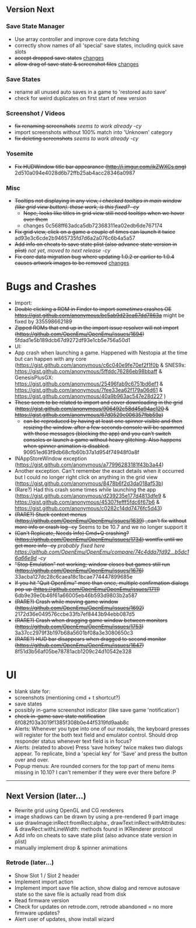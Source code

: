 ## Version Next

### Save State Manager
- Use array controller and improve core data fetching
- correctly show names of all 'special' save states, including quick save slots
- ~~accept dropped save states~~ [changes](https://github.com/OpenEmu/OpenEmu/compare/9b6d377eb4236e504c8dbe6731c5793764b15683...fcd5c9684ae68788dde0cb0243e863523ea3c76b)
- ~~allow drag of save state & screenshot files~~ [changes](https://github.com/OpenEmu/OpenEmu/compare/9b6d377eb4236e504c8dbe6731c5793764b15683...fcd5c9684ae68788dde0cb0243e863523ea3c76b)

### Save States
- rename all unused auto saves in a game to 'restored auto save'
- check for weird duplicates on first start of new version

### Screenshot / Videos
- ~~fix renaming screenshots~~ _seems to work already -cy_
- import screenshots without 100% match into 'Unknown' category
- ~~fix deleting screenshots~~ _seems to work already -cy_

### Yosemite
- ~~Fix HUDWindow title bar appearance (http://i.imgur.com/ikZWXCs.png)~~ 2d510a094e4028d6b72ffb25ab4acc28346a0987

### Misc
- ~~Tooltips not displaying in any view, _i checked tooltips in main window (like grid view button). those work, is this fixed? -cy_~~
    - ~~Nope, looks like titles in grid view still need tooltips when we hover over them~~
    - changes 0c568ff63adca5db72368311ea02edb6de767174
- ~~Fix grid view, click on a game a couple of times can launch it twice~~ ad93e3c6cde2b9465735fd7d6a2a076c6b4a5a57
- ~~Add info on cheats to save state plist (also advance state version in plist)~~ _not yet, moved to next release -cy_
- ~~Fix core data migration bug where updating 1.0.2 or earlier to 1.0.4 causes artwork images to be removed~~ [changes](https://github.com/OpenEmu/OpenEmu/commit/4841dbcb195ae1826f03029590b0029be0a320e6)

# Bugs and Crashes
- Import:
 - ~~Double clicking a ROM in Finder to import *sometimes* crashes OE https://gist.github.com/anonymous/bc5ab9d23ea67dd7863a~~ might be fixed by 335598662189
 - ~~Zipped ROMs that end up in the import issue resolver will not import (https://github.com/OpenEmu/OpenEmu/issues/1694)~~ 5fdad1e5b189dcb67d9272df93e1cb5e756a50d1
- UI:
 - App crash when launching a game. Happened with Nestopia at the time but can happen with any core (https://gist.github.com/anonymous/c6c040e9fe70ef2f1f0b & SNES9x: https://gist.github.com/anonymous/5ffddc76286eb98bbaff & GenesisPlusGX: https://gist.github.com/anonymous/25496fab9c6751bd6ef1 & https://gist.github.com/anonymous/7fee33ea62f179a06d61 & https://gist.github.com/anonymous/40a9b963ac547e28d227 )
 - ~~These seem to be related to import and cover downloading in the grid (https://gist.github.com/anonymous/906492c58d45a94ac120 & https://gist.github.com/anonymous/67d0529e006357fbb59a)~~
    - ~~can be reproduced by having at least one spinner visible and then resizing the window. after a few seconds console will be spammed with those messages (blocking the app) and you can't switch consoles or launch a game without heavy glitching. Also happens when spinner animation is disabled.~~ 90951ed63f9db68cfb60b37a1d954f74948f0a8f
 - INAppStoreWindow exception (https://gist.github.com/anonymous/a77996283181f43b3a44)
 - Another exception. Can't remember the exact details when it occurred but I could no longer right click on anything in the grid view (https://gist.github.com/anonymous/8478b6f2d3da018af53b)
 - (Rare?) Had this crash some times while launching the app (https://gist.github.com/anonymous/d239235e177d4813dfe9 & https://gist.github.com/anonymous/45307fefff5fdc6f67b6 & https://gist.github.com/anonymous/c0282c14dd7476fc5d43)
 - ~~(RARE?) Stuck context menus (https://github.com/OpenEmu/OpenEmu/issues/1639)
 _can't fix without more info or crash log -cy~~ Seems to be 10.7 and we no longer support it
 - ~~(Can't Replicate, Needs Info) Cmd+Q crashing? (https://github.com/OpenEmu/OpenEmu/issues/1734) wontfix until we get more info -cy~~ _probably fixed here https://github.com/OpenEmu/OpenEmu/compare/74c4dda7fd92...b5dc16a66e9d -cy_ 
 - ~~"Stop Emulation” not working; window closes but games still run (https://github.com/OpenEmu/OpenEmu/issues/1676)~~ 33acba127dc28c6caea18c1bcae774447899685e
 - ~~If you hit "Quit OpenEmu" more than once, multiple confirmation dialogs pop up (https://github.com/OpenEmu/OpenEmu/issues/1711)~~ 6db9e39e0b46f61a66005eb46b593d9803b2a587
 - ~~(RARE?) Crash while moving game window (https://github.com/OpenEmu/OpenEmu/issues/1692)~~ 2172d36e049576ccbe33fb7ef8443b94ebb087d5
 - ~~(RARE?) Crash when dragging game window between monitors (https://github.com/OpenEmu/OpenEmu/issues/1753)~~ 3a37cc2979f3b197b68a5601bf08a3e3080650c3
 - ~~(RARE?) HUD bar disappears when dragged to second monitor (https://github.com/OpenEmu/OpenEmu/issues/1647)~~ 8f51d3b56af05be78781acb1209c24d10542e328

# UI
- blank slate for:
 - screenshots (mentioning cmd + t shortcut?)
 - save states
- possibly in-game screenshot indicator (like save game 'notification')
- ~~check in-game save state notification~~ 6f082f03a3019f1385f308b0e44f5319fd9aab8c
- Alerts: Whenever you type into one of our modals, the keyboard presses will register for the both text field and emulator control. Should drop responder status whenever text field is in focus?
- Alerts: (related to above) Press ‘save hotkey’ twice makes two dialogs appear. To replicate, bind a 'special key' for 'Save' and press the button over and over.
- Popup menus: Are rounded corners for the top part of menu items missing in 10.10? I can't remember if they were ever there before :P
***

## Next Version (later…)
- Rewrite grid using OpenGL and CG renderers
 - image shadows can be drawn by using a pre-rendered 9 part image
 - use drawImage:inRect:fromRect:alpha:, drawText:inRect:withAttributes: & drawRect:withLineWidth: methods found in IKRenderer protocol
- Add info on cheats to save state plist (also advance state version in plist)
- manually implement drop & spinner animations

### Retrode (later…)
- Show Slot 1 / Slot 2 header
- Implement import action
- Implement import save file action, show dialog and remove autosave state so the save file is actually read from disk
- Read firmware version
- Check for updates on retrode.com, retrode abandoned = no more firmware updates?
- Alert user of updates, show install wizard